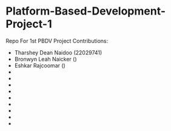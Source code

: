 # Platform-Based-Development-Project-1
Repo For 1st PBDV Project
Contributions:
- Tharshey Dean Naidoo (22029741)
- Bronwyn Leah Naicker ()
- Eshkar Rajcoomar ()
- 
-
-
-
-
-
-
-
-
